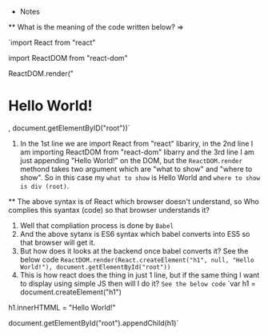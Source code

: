 * Notes

** What is the meaning of the code written below? =>
 
`import React from "react"

import ReactDOM from "react-dom"

ReactDOM.render("<h1> Hello World! </h1>, document.getElementByID("root"))`

1. In the 1st line we are import React from "react" libariry, in the 2nd line I am importing ReactDOM from "react-dom" libarry and the 3rd line I am just appending "Hello World!" on the DOM, but the `ReactDOM.render` methond takes two argument which are "what to show" and "where to show". So in this case my `what to show` is Hello World and `where to show is div (root)`.

** The above syntax is of React which browser doesn't understand, so Who complies this syantax (code) so that browser understands it?

1. Well that compliation process is done by `Babel`
2. And the above sytanx is ES6 syntax which babel converts into ES5 so that browser will get it.
3. But how does it looks at the backend once babel converts it? See the below code
`ReactDOM.render(React.createElement("h1", null, "Hello World!"), document.getElementById("root"))`
4. This is how react does the thing in just 1 line, but if the same thing I want to display using simple JS then will I do it? `See the below code`
`var h1 = document.createElement("h1")

h1.innerHTMML = "Hello World!"

document.getElementById("root").appendChild(h1)`
